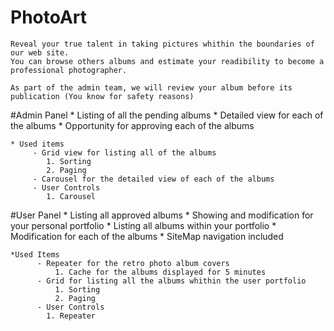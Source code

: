 # PhotoArt

    Reveal your true talent in taking pictures whithin the boundaries of our web site. 
    You can browse others albums and estimate your readibility to become a professional photographer.
    
    As part of the admin team, we will review your album before its publication (You know for safety reasons)
    
#Admin Panel
    * Listing of all the pending albums
    * Detailed view for each of the albums
    * Opportunity for approving each of the albums
    
    * Used items
         - Grid view for listing all of the albums
            1. Sorting
            2. Paging
         - Carousel for the detailed view of each of the albums
         - User Controls
            1. Carousel
            
#User Panel
    * Listing all approved albums
    * Showing and modification for your personal portfolio
    * Listing all albums within your portfolio
    * Modification for each of the albums
    * SiteMap navigation included
    
    *Used Items
          - Repeater for the retro photo album covers
              1. Cache for the albums displayed for 5 minutes
          - Grid for listing all the albums whithin the user portfolio
              1. Sorting
              2. Paging
          - User Controls
            1. Repeater
            
